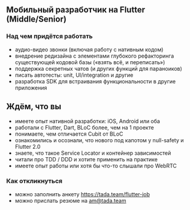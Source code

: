 ## Мобильный разработчик на Flutter (Middle/Senior)

### Над чем придётся работать
 - аудио-видео звонки (включая работу с нативным кодом)
 - внедрение редизайна с элементами глубокого рефакторинга существующей кодовой базы («взять всё, и переписать»)
 - поддержка секретных чатов (и других функций для параноиков)
 - писать автотесты: unit, UI/integration и другие
 - разработка SDK для встраивания функциональности в другие приложения

## Ждём, что вы
 - имеете опыт нативной разработки: iOS, Android или оба
 - работали с Flutter, Dart, BLoC более, чем на 1 проекте
 - понимаете, чем отличается Cubit от BLoC
 - ознакомились и осознали, что нового под капотом у null-safety и Flutter 2.0
 - знаете, что такое Service Locator и контейнер зависимостей
 - читали про TDD / DDD и хотите применить на практике
 - имеете опыт работы или хотя бы что-то слышали про WebRTC

### Как откликнуться
 - можно заполнить анкету https://tada.team/flutter-job
 - можно прислать резюме на am@tada.team
 
